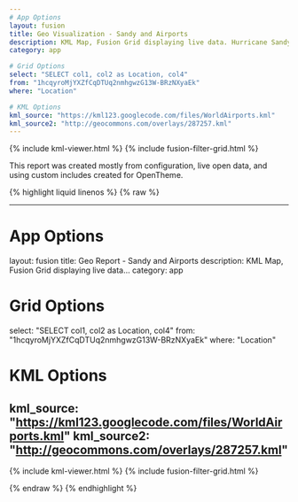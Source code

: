 ```yaml
---
# App Options
layout: fusion
title: Geo Visualization - Sandy and Airports
description: KML Map, Fusion Grid displaying live data. Hurricane Sandy impact cone, world Airport locations, and busiest airports.
category: app

# Grid Options
select: "SELECT col1, col2 as Location, col4"
from: "1hcqyroMjYXZfCqDTUq2nmhgwzG13W-BRzNXyaEk"
where: "Location"

# KML Options
kml_source: "https://kml123.googlecode.com/files/WorldAirports.kml"
kml_source2: "http://geocommons.com/overlays/287257.kml"
---
```


{% include kml-viewer.html %}
{% include fusion-filter-grid.html %}

This report was created mostly from configuration, live open data, and using custom includes created for OpenTheme.

{% highlight liquid linenos %}
{% raw  %}

  ---
  # App Options
  layout: fusion
  title: Geo Report - Sandy and Airports
  description: KML Map, Fusion Grid displaying live data...
  category: app
  
  # Grid Options
  select: "SELECT col1, col2 as Location, col4"
  from: "1hcqyroMjYXZfCqDTUq2nmhgwzG13W-BRzNXyaEk"
  where: "Location"
  
  # KML Options
  kml_source: "https://kml123.googlecode.com/files/WorldAirports.kml"
  kml_source2: "http://geocommons.com/overlays/287257.kml"
  ---
  
  {% include kml-viewer.html %}
  {% include fusion-filter-grid.html %}

{% endraw  %}
{% endhighlight %}
